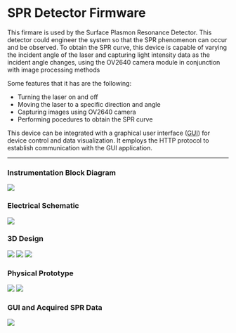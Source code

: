 # SPR Detector Firmware

This firmare is used by the Surface Plasmon Resonance Detector. This detector could engineer the system so that the SPR phenomenon can occur and be observed. To obtain the SPR curve, this device is capable of varying the incident angle of the laser and capturing light intensity data as the incident angle changes, using the OV2640 camera module in conjunction with image processing methods

Some features that it has are the following:
- Turning the laser on and off
- Moving the laser to a specific direction and angle
- Capturing images using OV2640 camera
- Performing pocedures to obtain the SPR curve

This device can be integrated with a graphical user interface ([GUI](https://github.com/kemalrizky/spr-detector-gui)) for device control and data visualization. It employs the HTTP protocol to establish communication with the GUI application.

---
### Instrumentation Block Diagram
![](docs/Blok%20Diagram%20SPR%20(3).png)

### Electrical Schematic
![](docs/SPR%20Sensor%20Electrical%20Diagram.png)

### 3D Design
![](docs/SPR%20Sensor%20Cover%20On.png)
![](docs/SPR%20Sensor%20Slider.png)
![](docs/SPR%20Sensor%20Tampak%20Depan.png)

### Physical Prototype
![](docs/SPR%20Sensor%20Tampak%20Samping%20dengan%20Cover%20(new).jpg)
![](docs/SPR%20Sensor%20Tampak%20Depan%20(new).jpg)

### GUI and Acquired SPR Data
![](docs/Percobaan%20Keempat%20GUI.png)


